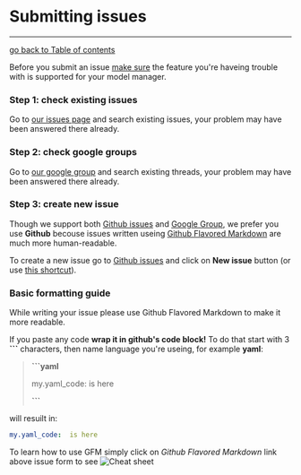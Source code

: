 # Submitting issues
---------------------------------------

[go back to Table of contents][back-to-index]

[back-to-index]: https://github.com/symfony2admingenerator/AdmingeneratorGeneratorBundle/blob/master/Resources/doc/documentation.md#2-support-and-contribution

Before you submit an issue [make sure][docs-features] the feature you're haveing 
trouble with is supported for your model manager.

[docs-features]: https://github.com/symfony2admingenerator/AdmingeneratorGeneratorBundle/blob/master/Resources/doc/documentation.md#3-features

### Step 1: check existing issues

Go to [our issues page][docs-issues] and search existing issues, your problem may have been answered there already.

[docs-issues]: https://github.com/symfony2admingenerator/AdmingeneratorGeneratorBundle/issues

### Step 2: check google groups

Go to [our google group][docs-google] and search existing threads, your problem may have been answered there already.

[docs-google]: http://groups.google.com/group/symfony2admingenerator/topics

### Step 3: create new issue

Though we support both [Github issues][docs-issues] and [Google Group][docs-google], we prefer you use **Github** becouse issues written useing [Github Flavored Markdown][docs-markdown] are much more human-readable.

To create a new issue go to [Github issues][docs-issues] and click on **New issue** button (or use [this shortcut][docs-new-issue]).

[docs-markdown]: http://github.github.com/github-flavored-markdown/
[docs-new-issue]: https://github.com/symfony2admingenerator/AdmingeneratorGeneratorBundle/issues/new

### Basic formatting guide

While writing your issue please use Github Flavored Markdown to make it more readable. 

If you paste any code **wrap it in github's code block!** To do that start with 3 **```** characters, then name language you're useing, for example **yaml**:

> **```yaml**
> 
> my.yaml_code:  is here
> 
> **```**

will resuilt in:
```yaml
my.yaml_code:  is here
```

To learn how to use GFM simply click on *Github Flavored Markdown* link above issue form to see ![Cheat sheet][doc-gfm-image]

[doc-gfm-image]: https://raw.github.com/symfony2admingenerator/AdmingeneratorGeneratorBundle/master/Resources/doc/support-and-contribution/gfm-cheat-sheet.png
